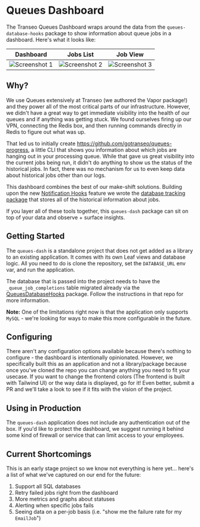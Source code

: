 # Queues Dashboard 
The Transeo Queues Dashboard wraps around the data from the `queues-database-hooks` package to show information about queue jobs in a dashboard. Here's what it looks like:


| Dashboard | Jobs List | Job View |
| -- | -- | -- |
|![Screenshot 1](https://i.imgur.com/mDnk52c.png)|![Screenshot 2](https://i.imgur.com/PXx3I9P.png)|![Screenshot 3](https://i.imgur.com/FyTMQdX.png)|

## Why?
We use Queues extensively at Transeo (we authored the Vapor package!) and they power all of the most critical parts of our infrastructure. However, we didn't have a great way to get immediate visibility into the health of our queues and if anything was getting stuck. We found ourselves firing up our VPN, connecting the Redis box, and then running commands directly in Redis to figure out what was up. 

That led us to initially create https://github.com/gotranseo/queues-progress, a little CLI that shows you information about which jobs are hanging out in your processing queue. While that gave us great visibility into the current jobs being run, it didn't do anything to show us the status of the historical jobs. In fact, there was no mechanism for us to even keep data about historical jobs other than our logs. 

This dashboard combines the best of our make-shift solutions. Building upon the new [Notification Hooks](https://github.com/vapor/queues/pull/87) feature we wrote the [database tracking package](http://github.com/vapor-community/queues-database-hooks) that stores all of the historical information about jobs. 

If you layer all of these tools together, this `queues-dash` package can sit on top of your data and observe + surface insights. 

## Getting Started
The `queues-dash` is a standalone project that does not get added as a library to an existing application. It comes with its own Leaf views and database logic. All you need to do is clone the repository, set the `DATABASE_URL` env var, and run the application. 

The database that is passed into the project needs to have the `_queue_job_completions` table migrated already via the [QueuesDatabaseHooks](http://github.com/vapor-community/queues-database-hooks) package. Follow the instructions in that repo for more information. 

**Note:** One of the limitations right now is that the application only supports `MySQL` - we're looking for ways to make this more configurable in the future.

## Configuring
There aren't any configuration options available because there's nothing to configure - the dashboard is intentionally opinionated. However, we specifically built this as an application and not a library/package because once you've cloned the repo you can change anything you need to fit your usecase. If you want to change the frontend colors (The frontend is built with Tailwind UI) or the way data is displayed, go for it! Even better, submit a PR and we'll take a look to see if it fits with the vision of the project.  

## Using in Production
The `queues-dash` application does not include any authentication out of the box. If you'd like to protect the dashboard, we suggest running it behind some kind of firewall or service that can limit access to your employees. 

## Current Shortcomings
This is an early stage project so we know not everything is here yet... here's a list of what we've captured on our end for the future:

1. Support all SQL databases 
2. Retry failed jobs right from the dashboard 
3. More metrics and graphs about statuses 
4. Alerting when specific jobs fails 
5. Seeing data on a per-job basis (i.e. "show me the failure rate for my `EmailJob`")
